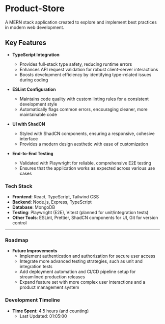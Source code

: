 # Product-Store

A MERN stack application created to explore and implement best practices in modern web development.

## Key Features

- **TypeScript Integration**

  - Provides full-stack type safety, reducing runtime errors
  - Enhances API request validation for robust client-server interactions
  - Boosts development efficiency by identifying type-related issues during coding

- **ESLint Configuration**

  - Maintains code quality with custom linting rules for a consistent development style
  - Automatically flags common errors, encouraging cleaner, more maintainable code

- **UI with ShadCN**

  - Styled with ShadCN components, ensuring a responsive, cohesive interface
  - Provides a modern design aesthetic with ease of customization

- **End-to-End Testing**
  - Validated with Playwright for reliable, comprehensive E2E testing
  - Ensures that the application works as expected across various use cases

### Tech Stack

- **Frontend**: React, TypeScript, Tailwind CSS
- **Backend**: Node.js, Express, TypeScript
- **Database**: MongoDB
- **Testing**: Playwright (E2E), Vitest (planned for unit/integration tests)
- **Other Tools**: ESLint, Prettier, ShadCN components for UI, Git for version control

---

### Roadmap

- **Future Improvements**
  - Implement authentication and authorization for secure user access
  - Integrate more advanced testing strategies, such as unit and integration tests
  - Add deployment automation and CI/CD pipeline setup for streamlined production releases
  - Expand feature set with more complex user interactions and a product management system

### Development Timeline

- **Time Spent**: 4.5 hours (and counting)
  - Last Updated: 01:05:00
